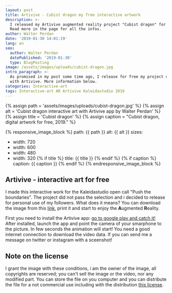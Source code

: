 ```yaml
---
layout: post
title: Artivive - Cubist dragon my free interactive artwork
description: >-
  I released my Artivive augmented reality project "Cubist dragon" for free.
  Read more in the page for all the infos.
author: Walter Perdan
date: '2019-01-30 14:01:19'
lang: en
seo:
  author: Walter Perdan
  datePublished: '2019-01-30'
  type: BlogPosting
image: /assets/images/uploads/cubist-dragon.jpg
intro_paragraph: >-
  As promised in my post some time ago, I release for free my project created
  with Artivive. More information below.
categories: Interactive-art
tags: Interactive-art AR Artivive Kaleidastudio 2019
---
```

{% assign path = 'assets/images/uploads/cubist-dragon.jpg' %}
{% assign alt = 'Cubist dragon interactive art with Artivive app by Walter Perdan' %}
{% assign title = 'Cubist dragon' %}
{% assign caption = "Cubist dragon, digital artwork for free, 2019." %}

{% responsive_image_block %}
  path: {{ path }}
  alt: {{ alt }}
  sizes:
   - width: 720
   - width: 600
   - width: 480
   - width: 320
  {% if title %}
  title: {{ title }}
  {% endif %}
  {% if caption %}
  caption: {{ caption }}
  {% endif %}
{% endresponsive_image_block %}

## Artivive - interactive art for free

I made this interactive work for the Kaleidastudio open call "Push the boundaries". The project did not pass the selection and i decided to release for personal use of my followers. What does it means? You can download the image from this <a href="/assets/images/uploads/cubist-dragon.jpg" download>link</a>, print it and start to enjoy the **A**ugmented **R**eality.

First you need to install the Artivive app: [go to google play and catch it!](https://play.google.com/store/apps/details?id=com.artivive&hl=en) After installed, launch the app and point the camera of your smarphone to the picture. In few seconds the animation will start! You need a good internet connection to download the video data. If you can send me a message on twitter or instagram with a sceenshot!

## Note on the license

I grant the image with these conditions, i am the owner of the image, all copyrights are reserved; you can't sell the image or the video,  nor any modified part.  You can store the file on you computer and you can distribute the file for a not commercial use including with the distribution [this license](https://github.com/kalwalt/kalwalt.github.io/blob/master/LICENSE.md).
